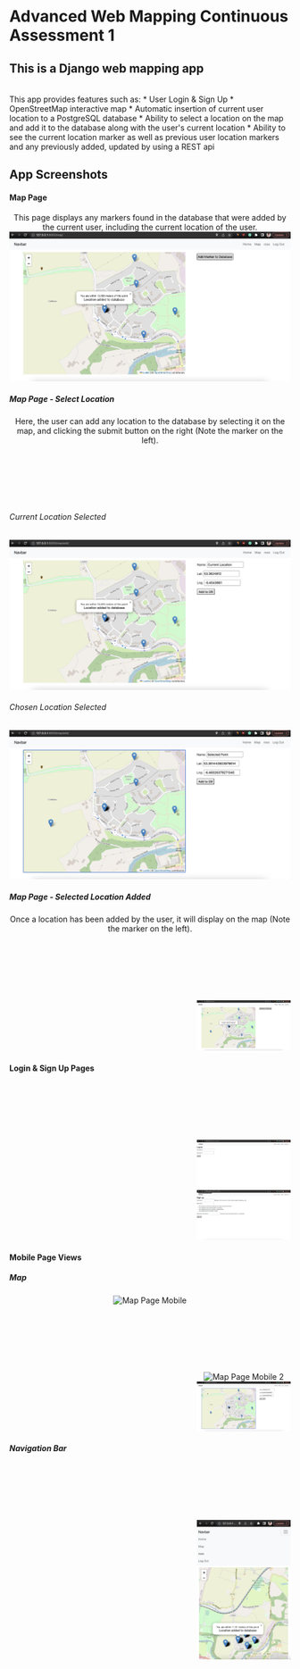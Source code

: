 # Advanced Web Mapping Continuous Assessment 1

## This is a Django web mapping app
<br>
This app provides features such as:
 * User Login & Sign Up
 * OpenStreetMap interactive map
 * Automatic insertion of current user location to a PostgreSQL database
 * Ability to select a location on the map and add it to the database along with the user's current location
 * Ability to see the current location marker as well as previous user location markers and any previously added, updated by using a REST api


## App Screenshots

<h4>Map Page</h4>
<p style="text-align: center; margin: auto; width=30vw">
This page displays any markers found in the database that were added by the current user, including the current location of the user.
</p>
<p style="text-align: center; margin: auto; width=30vw">
  <img src="https://github.com/rossmcel/awm-ca1/blob/main/map-page.png" title="Map Page">
</p>
<h5>Map Page - Select Location</h5>
<p style="text-align: center; margin: auto; width=30vw">
  Here, the user can add any location to the database by selecting it on the map, and clicking the submit button on the right (Note the marker on the left).
</p>
<p style="text-align: center; margin-top: 3vh;  margin-left: 35vw; width=10vw">
  <h6>Current Location Selected</h6>
  <img src="https://github.com/rossmcel/awm-ca1/blob/main/add-selected-marker-page-current-location-coordinates.png" title="Map Page">
  <h6>Chosen Location Selected</h6>
  <img src="https://github.com/rossmcel/awm-ca1/blob/main/add-selected-marker-page-selected-marker-coordinates.png" title="Map Page Select">
</p>
<h5>Map Page - Selected Location Added</h5>
<p style="text-align: center; margin: auto; width=30vw">
  Once a location has been added by the user, it will display on the map (Note the marker on the left).
</p>
<p style="text-align: center; margin-top: 3vh;  margin-left: 35vw; width=10vw">
  <img src="https://github.com/rossmcel/awm-ca1/blob/main/selected-marker-added.png" title="Map Page Select Added">
</p>
<h4>Login & Sign Up Pages</h4>
<p style="text-align: center; margin-top: 3vh;  margin-left: 35vw; width=10vw">
  <img src="https://github.com/rossmcel/awm-ca1/blob/main/login.png" title="Login">
  <img src="https://github.com/rossmcel/awm-ca1/blob/main/signup.png" title="Sign Up">
</p>

<h4>Mobile Page Views</h4>
<h5>Map</h5>
<p style="text-align: center; margin: auto; width=30vw">
  <img src="https://github.com/rossmcel/awm-ca1" title="Map Page Mobile">
</p>
<p style="text-align: center; margin-top: 3vh;  margin-left: 35vw; width=10vw">
  <img src="https://github.com/rossmcel/awm-ca1" title="Map Page Mobile 2">
  <img src="https://github.com/rossmcel/awm-ca1/blob/main/add-selected-marker-page-selected-marker-coordinates.png" title="Map Page Select">
</p>
<h5>Navigation Bar</h5>
<p style="text-align: center; margin-top: 3vh;  margin-left: 35vw; width=10vw">
  <img src="https://github.com/rossmcel/awm-ca1/blob/main/navbar-mobile.png" title="Map Page Select Added">
</p>


